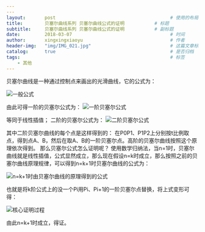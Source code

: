 ```yaml
---
---
layout:       post                                          # 使用的布局（不需要改）
title:        贝塞尔曲线系列 贝塞尔曲线公式的证明           # 标题 
subtitle:     贝塞尔曲线系列 贝塞尔曲线公式的证明           # 副标题
date:         2018-03-07                                    # 时间
author:       xingxingxiaoyu                                # 作者
header-img:   "img/IMG_021.jpg"                             # 这篇文章标题背景图片
catalog:      true                                          # 是否归档
tags:                                                       # 标签
    - 其他
---
```


贝塞尔曲线是一种通过控制点来画出的光滑曲线，它的公式为：

![一般公式](http://upload-images.jianshu.io/upload_images/2292129-c0d0d2f1eda2490d.png?imageMogr2/auto-orient/strip%7CimageView2/2/w/1240)




由此可得一阶的贝塞尔公式为：
![一阶贝塞尔公式](http://upload-images.jianshu.io/upload_images/2292129-9091ad455eb8f444.png?imageMogr2/auto-orient/strip%7CimageView2/2/w/1240)



等同于线性插值；
二阶的贝塞尔公式为：
![二阶贝塞尔公式](http://upload-images.jianshu.io/upload_images/2292129-57faa2d047cbdd32.png?imageMogr2/auto-orient/strip%7CimageView2/2/w/1240)


其中二阶贝塞尔曲线的每个点是这样得到的：
在P0P1、P1P2上分别按t比例取点，得到点A、B，然后在取A、B的一阶贝塞尔点。高阶的贝塞尔曲线按照这个原理依次得到。
那么贝塞尔公式怎么证明呢？
使用数学归纳法，当n=1时，贝塞尔曲线就是线性插值，公式显然成立，那么现在假设n=k时成立，那么按照之前的贝塞尔曲线原理规律，可以得到n=k+1时贝塞尔曲线的公式为：



![n=k+1时由贝塞尔曲线的原理得到的公式](http://upload-images.jianshu.io/upload_images/2292129-fb6dd07324baad63.png?imageMogr2/auto-orient/strip%7CimageView2/2/w/1240)



也就是将k阶公式上的没一个Pi用Pi、Pi+1的一阶贝塞尔点替换，将上式变形可得：

![核心证明过程](http://upload-images.jianshu.io/upload_images/2292129-ce03f26e8905a8de.png?imageMogr2/auto-orient/strip%7CimageView2/2/w/1240)

由此n=k+1时成立，得证。
